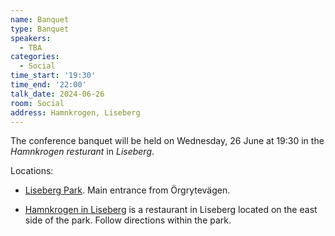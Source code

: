 ```yaml
---
name: Banquet
type: Banquet
speakers:
  - TBA
categories:
  - Social
time_start: '19:30'
time_end: '22:00'
talk_date: 2024-06-26
room: Social
address: Hamnkrogen, Liseberg
---
```


The conference banquet will be held on Wednesday, 26 June at 19:30 in the _Hamnkrogen resturant_ in _Liseberg_.

Locations:

- [Liseberg Park](https://www.openstreetmap.org/relation/5179991). Main entrance from Örgrytevägen.
<!-- <iframe src="https://www.openstreetmap.org/relation/5179991" title="temp"></iframe> -->
- [Hamnkrogen in Liseberg](https://www.liseberg.se/parken/mat-dryck/hamnkrogen/) is a restaurant in Liseberg located on the east side of the park. Follow directions within the park.

<!-- <iframe src="https://www.liseberg.se/parken/mat-dryck/hamnkrogen/" title="description"></iframe> -->
